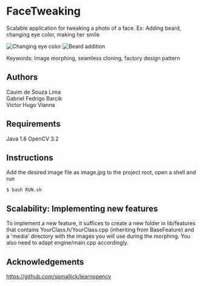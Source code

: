 # FaceTweaking


Scalable application for tweaking a photo of a face. Ex: Adding beard, changing eye color, making her smile

<img src="https://github.com/victorvianna/FaceTweaking/tree/master/screenshots/eyes-screenshot.png" alt="Changing eye color" >
<img src="https://github.com/victorvianna/FaceTweaking/tree/master/screenshots/beard-screenshot.png" alt="Beard addition" >

Keywords: Image morphing, seamless cloning, factory design pattern

## Authors

Cauim de Souza Lima  
Gabriel Fedrigo Barcik  
Victor Hugo Vianna

## Requirements

Java 1.8
OpenCV 3.2

## Instructions

Add the desired image file as image.jpg to the project root, open a shell and run
```
$ bash RUN.sh
```

## Scalability: Implementing new features

To implement a new feature, it suffices to create a new folder in lib/features that contains YourClass.h/YourClass.cpp (inheriting from BaseFeature) and a 'media' directory with the images you will use during the morphing. You also need to adapt engine/main.cpp accordingly.

## Acknowledgements

https://github.com/spmallick/learnopencv

